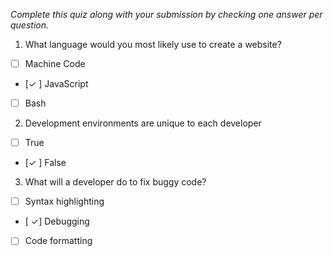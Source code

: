 *Complete this quiz along with your submission by checking one answer per question.*

1. What language would you most likely use to create a website?

- [ ] Machine Code
- [✓ ] JavaScript
- [ ] Bash

2. Development environments are unique to each developer

- [ ] True
- [✓ ] False

3. What will a developer do to fix buggy code?

- [ ] Syntax highlighting
- [ ✓] Debugging
- [ ] Code formatting

